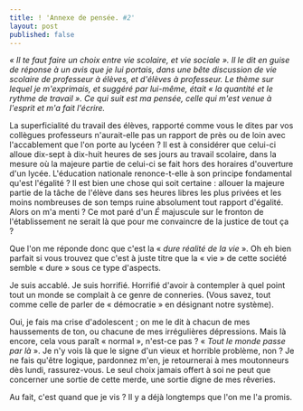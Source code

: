 ```yaml
---
title: ! 'Annexe de pensée. #2'
layout: post
published: false
---
```

_« *Il te faut faire un choix entre vie scolaire, et vie sociale* ». Il le dit en guise de réponse à un avis que je lui portais, dans une bête discussion de vie scolaire de professeur à élèves, et d'élèves à professeur. Le thème sur lequel je m'exprimais, et suggéré par lui-même, était « *la quantité et le rythme de travail* ». Ce qui suit est ma pensée, celle qui m'est venue à l'esprit et m'a fait l'écrire._

La superficialité du travail des élèves, rapporté comme vous le dites par vos collègues professeurs n'aurait-elle pas un rapport de près ou de loin avec l'accablement que l'on porte au lycéen ? Il est à considérer que celui-ci alloue dix-sept à dix-huit heures de ses jours au travail scolaire, dans la mesure où la majeure partie de celui-ci se fait hors des horaires d'ouverture d'un lycée. L'éducation nationale renonce-t-elle à son principe fondamental qu'est l'égalité ? Il est bien une chose qui soit certaine : allouer la majeure partie de la tâche de l'élève dans ses heures libres les plus privées et les moins nombreuses de son temps ruine absolument tout rapport d'égalité. Alors on m'a menti ? Ce mot paré d'un *É* majuscule sur le fronton de l'établissement ne serait là que pour me convaincre de la justice de tout ça ?

Que l'on me réponde donc que c'est la « *dure réalité de la vie* ». Oh eh bien parfait si vous trouvez que c'est à juste titre que la « vie » de cette société semble « dure » sous ce type d'aspects.

Je suis accablé. Je suis horrifié. Horrifié d'avoir à contempler à quel point tout un monde se complait à ce genre de conneries. (Vous savez, tout comme celle de parler de « démocratie » en désignant notre système).

Oui, je fais ma crise d'adolescent ; on me le dit à chacun de mes haussements de ton, ou chacune de mes irrégulières dépressions. Mais là encore, cela vous paraît « normal », n'est-ce pas ? « *Tout le monde passe par là* ». Je n'y vois là que le signe d'un vieux et horrible problème, non ? Je ne fais qu'être logique, pardonnez m'en, je retournerai à mes moutonneurs dès lundi, rassurez-vous. Le seul choix jamais offert à soi ne peut que concerner une sortie de cette merde, une sortie digne de mes rêveries.

Au fait, c'est quand que je vis ? Il y a déjà longtemps que l'on me l'a promis.